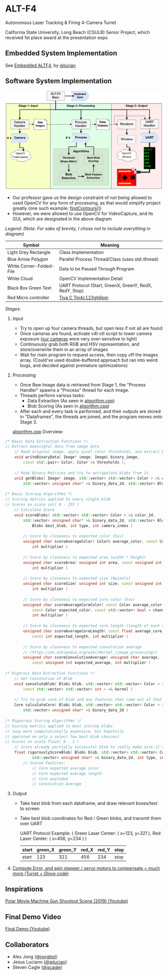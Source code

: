 # ALT-F4
Autonomous Laser Tracking & Firing 4-Camera Turret

California State University, Long Beach (CSULB) Senior Project, 
which received 1st place award at the presentation expo

## Embedded System Implementation
See [Embedded ALTF4](https://github.com/jelucian/altf4), by [jelucian](https://github.com/jelucian)

## Software System Implementation
![Software Flow Diagram](software/Software_Flow.png "Software Flow Diagram")
* Our professor gave us the design constraint of not being allowed to used OpenCV for any form of processing, as that would simplify project greatly (one such example: [findContours()](https://docs.opencv.org/2.4/modules/imgproc/doc/structural_analysis_and_shape_descriptors.html))
* However, we were allowed to use OpenCV for VideoCapture, and its GUI, which are designated in the above diagram

*Legend: (Note: For sake of brevity, I chose not to include everything in diagram)*


|Symbol|Meaning|
|----|-------|
|Light Grey Rectangle|Class Implementation||
|Blue Arrow Polygon|Parallel Process Thread/Class (uses std::thread)|
|White Corner-Folded-File|Data to be Passed Through Program|
|White Cloud|OpenCV Implementation Detail|
|Black Box Green Text|UART Protocol (Start, GreenX, GreenY, RedX, RedY, Stop)|
|Red Micro controller|[Tiva C Tm4c123gh6pm](http://www.ti.com/lit/ds/symlink/tm4c123gh6pm.pdf)|

*Stages:*
1. Input
    * Try to open up four camera threads, but open less if not all are found
    * Once cameras are found, activate v4l-ctl script to lower camera exposure ([our cameras](https://images-eu.ssl-images-amazon.com/images/I/71u8nSMB9pS.pdf) were very over-sensitive to light)
    * Continuously grab both RGB and HSV representation, and store/overwrite them in an array of images
    * Wait for main program to request access, then copy off the images array. (Could've used double-buffered approach but ran into weird bugs, and decided against premature optimizations)
2. Processing 
    * Once Raw Image data is retrieved from Stage 1, the "Process Handler" spawns a "Process" thread for each image.
    * Threads perform various tasks:
        * Data Extraction (As seen in [algorithm.cpp](software/src/algorithm.cpp))
        * Blob Scoring (As seen in [algorithm.cpp](software/src/algorithm.cpp))
    * After each and every task is performed, and their outputs are stored in "Dataframes", the threads 
      are joined, and the program moves onto Stage 3.

    [algorithm.cpp](software/src/algorithm.cpp) Overview:
```c++
/* Basic Data Extraction Functions */
// Extract meaningful data from image data
    // Read original image, apply pixel color thresholds, and extract binary image
    void writeBinaryData( Image* image, Image& binary_image, 
        const std::pair< Color, Color >& thresholds );

    // Read Binary Matrices and try to extrapolate blobs from it
    void getBlobs( Image* image, std::vector< std::vector< Color > >& color_2d, 
        std::vector< unsigned char* >& binary_data_2d, std::vector< Blob >& all_blobs );

/* Basic Scoring Algorithms */
// Scoring metrics applied to every single blob
// Scores on scale int( 0 - 255 )
    // Calculate Score
    void scoreBlobs( std::vector< std::vector< Color > >& color_2d, 
        std::vector< unsigned char* >& binary_data_2d, std::vector< Blob >& blobs, 
            Blob& best_blob, int type, int camera_index )

        // Score by closeness to expected color (hsv)
        unsigned char scoreAverageColor( Color& average_color, const Color& expected_color, 
            int multiplier )

        // Score by closeness to expected area (width * height)
        unsigned char scoreArea( unsigned int area, const unsigned int expected_area, 
            int multiplier )

        // Score by closeness to expected size (#pixels)
        unsigned char scoreSize( unsigned int size, const unsigned int expected_size, 
            int multiplier )

        // Score by closeness to expected core color (hsv)
        unsigned char scoreAverageCoreColor( const Color average_color, 
            const Color expected_color, const std::vector< bool > channel_masks, 
            int multiplier )

        // Score by closeness to expected core length (length of each anchor) 
        unsigned char scoreAverageCoreLength( const float average_core_length, 
            const int expected_length, int multiplier )

        // Score by closeness to expected convolution average 
        // (https://en.wikipedia.org/wiki/Kernel_(image_processing))
        unsigned char scoreConvolutionAverage( unsigned char average, 
            const unsigned int expected_average, int multiplier )

/* Rigorous Data Extraction Functions */
    // Get Convolution of Blob
    void convoluteBlob( Blob& blob, std::vector< std::vector< Color > >& color_2d, 
        const std::vector< std::vector< int > >& kernel )

    // Try to grab core of blob and any features that come out of that
    Core calculateCore( Blob& blob, std::vector< std::vector< Color > >& color_2d, 
        std::vector< unsigned char* >& binary_data_2d )

/* Rigourous Scoring Algorithms */
// Scoring metrics applied to best scoring blobs 
// (way more computationally expensive, but hopefully 
// operated on only a select few best blob choices) 
// Scores on scale float( 0 - 1 )
    // Score already partially successful blob to really make sure it's a laser
    float rigorouslyScoreBlob( Blob& blob, std::vector< std::vector< Color > >& color_2d, 
            std::vector< unsigned char* >& binary_data_2d, int type, int camera_index )
        // Scored Features:
            // Core expected average color
            // Core expected average length
            // Core exploded
            // Convolution Average
```
3. Output
    * Take best blob from each dataframe, and draw relevant boxes/text to screen
    * Take best blob coordinates for Red / Green blobs, and transmit them over UART
        
        UART Protocol Example: ( Green Laser Center: ( x=123, y=321 ), Red Laser Center: ( x=456, y=234 ) )

        |start|green_X|green_Y|red_X|red_Y|stop|
        |-----|-------|-------|-----|-----|----|
        |start|  123  |  321  | 456 | 234 |stop|
4. [Compute Error, and spin stepper / servo motors to compensate + much more (Turret + Glove code)](https://github.com/jelucian/ALTF4)

## Inspirations
[Polar Movie Machine Gun Shootout Scene (2019) (Youtube)](https://youtu.be/SokRWSncxTQ)

## Final Demo Video
[Final Demo (Youtube)](https://youtu.be/QH2Hx7XE3m8)

## Collaborators
* Alex Jong ([@jongbot](https://github.com/jongbot))
* Jesus Luciano ([@jelucian](https://github.com/jelucian))
* Steven Cagle ([@scagle](https://github.com/scagle))
